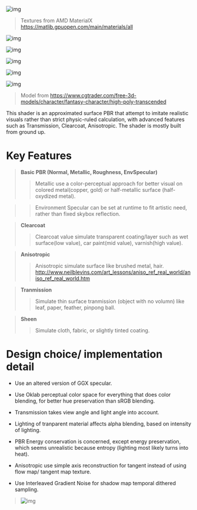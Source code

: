 ![img](https://github.com/VirtualDruid/IllusShader/blob/master/matstext.png)

> Textures from AMD MaterialX https://matlib.gpuopen.com/main/materials/all

![img](https://github.com/VirtualDruid/IllusShader/blob/79276f0143d346e6a499925381fbe1641786cf5f/mats.png)

![img](https://github.com/VirtualDruid/IllusShader/blob/6f8faa4cf368eae3d9fa36d60068f74ccadbc97e/dragon.png)

![img](https://github.com/VirtualDruid/IllusShader/blob/13758e6f25dea05e0b51cefa7583d2890dcf8ae6/helmet.png)

![img](https://raw.githubusercontent.com/VirtualDruid/IllusShader/refs/heads/master/orchid.png)

![img](https://raw.githubusercontent.com/VirtualDruid/IllusShader/refs/heads/master/wing.png)

> Model from https://www.cgtrader.com/free-3d-models/character/fantasy-character/high-poly-transcended

This shader is an approximated surface PBR that attempt to imitate realistic visuals rather than strict physic-ruled calculation, 
with advanced features such as Transmission, Clearcoat, Anisotropic.
The shader is mostly built from ground up.

# Key Features

> __Basic PBR (Normal, Metallic, Roughness, EnvSpecular)__
>> Metallic use a color-perceptual approach for better visual on colored metal(copper, gold) or half-metallic surface (half-oxydized metal).

>> Environment Specular can be set at runtime to fit artistic need, rather than fixed skybox reflection.

> __Clearcoat__
>> Clearcoat value simulate transparent coating/layer such as wet surface(low value), car paint(mid value), varnish(high value).

> __Anisotropic__
>> Anisotropic simulate surface like brushed metal, hair.
>> http://www.neilblevins.com/art_lessons/aniso_ref_real_world/aniso_ref_real_world.htm

> __Tranmission__
>> Simulate thin surface tranmission (object with no volumn) like leaf, paper, feather, pinpong ball.

> __Sheen__
>> Simulate cloth, fabric, or slightly tinted coating.


# Design choice/ implementation detail

- Use an altered version of GGX specular.

- Use Oklab perceptual color space for everything that does color blending, for better hue preservation than sRGB blending.

- Transmission takes view angle and light angle into account.

- Lighting of tranparent material affects alpha blending, based on intensity of lighting. 

- PBR Energy conservation is concerned, except energy preservation, which seems unrealistic because entropy (lighting most likely turns into heat).

- Anisotropic use simple axis reconstruction for tangent instead of using flow map/ tangent map texture.

- Use Interleaved Gradient Noise for shadow map temporal dithered sampling.
> ![img](https://raw.githubusercontent.com/VirtualDruid/IllusShader/refs/heads/master/dither.png)

